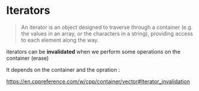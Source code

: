 # Iterators

> An iterator is an object designed to traverse through a container (e.g. the values in an array, or the characters in a string), providing access to each element along the way.

iterators can be **invalidated** when we perform some operations on the container (erase)

It depends on the container and the opration :

https://en.cppreference.com/w/cpp/container/vector#Iterator_invalidation